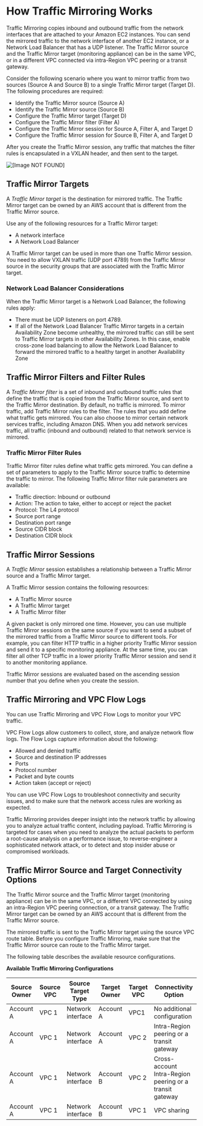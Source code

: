 # How Traffic Mirroring Works<a name="traffic-mirroring-how-it-works"></a>

Traffic Mirroring copies inbound and outbound traffic from the network interfaces that are attached to your Amazon EC2 instances\. You can send the mirrored traffic to the network interface of another EC2 instance, or a Network Load Balancer that has a UDP listener\. The Traffic Mirror source and the Traffic Mirror target \(monitoring appliance\) can be in the same VPC, or in a different VPC connected via intra\-Region VPC peering or a transit gateway\.

Consider the following scenario where you want to mirror traffic from two sources \(Source A and Source B\) to a single Traffic Mirror target \(Target D\)\. The following procedures are required:
+ Identify the Traffic Mirror source \(Source A\)
+ Identify the Traffic Mirror source \(Source B\)
+ Configure the Traffic Mirror target \(Target D\)
+ Configure the Traffic Mirror filter \(Filter A\)
+ Configure the Traffic Mirror session for Source A, Filter A, and Target D
+ Configure the Traffic Mirror session for Source B, Filter A, and Target D

 After you create the Traffic Mirror session, any traffic that matches the filter rules is encapsulated in a VXLAN header, and then sent to the target\.

![\[Image NOT FOUND\]](http://docs.aws.amazon.com/vpc/latest/mirroring/images/traffic-mirroring.png)

## Traffic Mirror Targets<a name="traffic-mirroring-targets"></a>

A *Traffic Mirror target* is the destination for mirrored traffic\. The Traffic Mirror target can be owned by an AWS account that is different from the Traffic Mirror source\.

Use any of the following resources for a Traffic Mirror target:
+ A network interface
+ A Network Load Balancer

A Traffic Mirror target can be used in more than one Traffic Mirror session\. You need to allow VXLAN traffic \(UDP port 4789\) from the Traffic Mirror source in the security groups that are associated with the Traffic Mirror target\.

### Network Load Balancer Considerations<a name="traffic-mirroring-targets-nlb"></a>

When the Traffic Mirror target is a Network Load Balancer, the following rules apply:
+ There must be UDP listeners on port 4789\.
+ If all of the Network Load Balancer Traffic Mirror targets in a certain Availability Zone become unhealthy, the mirrored traffic can still be sent to Traffic Mirror targets in other Availability Zones\. In this case, enable cross\-zone load balancing to allow the Network Load Balancer to forward the mirrored traffic to a healthy target in another Availability Zone

## Traffic Mirror Filters and Filter Rules<a name="traffic-mirroring-filters"></a>

A *Traffic Mirror filter* is a set of inbound and outbound traffic rules that define the traffic that is copied from the Traffic Mirror source, and sent to the Traffic Mirror destination\. By default, no traffic is mirrored\. To mirror traffic, add Traffic Mirror rules to the filter\. The rules that you add define what traffic gets mirrored\. You can also choose to mirror certain network services traffic, including Amazon DNS\. When you add network services traffic, all traffic \(inbound and outbound\) related to that network service is mirrored\. 

### Traffic Mirror Filter Rules<a name="traffic-mirroring-rules"></a>

Traffic Mirror filter rules define what traffic gets mirrored\. You can define a set of parameters to apply to the Traffic Mirror source traffic to determine the traffic to mirror\. The following Traffic Mirror filter rule parameters are available:
+ Traffic direction: Inbound or outbound
+ Action: The action to take, either to accept or reject the packet
+ Protocol: The L4 protocol
+ Source port range
+ Destination port range
+ Source CIDR block
+ Destination CIDR block

## Traffic Mirror Sessions<a name="traffic-mirroring-sessions"></a>

A *Traffic Mirror* session establishes a relationship between a Traffic Mirror source and a Traffic Mirror target\.

A Traffic Mirror session contains the following resources:
+ A Traffic Mirror source
+ A Traffic Mirror target 
+ A Traffic Mirror filter

A given packet is only mirrored one time\. However, you can use multiple Traffic Mirror sessions on the same source if you want to send a subset of the mirrored traffic from a Traffic Mirror source to different tools\. For example, you can filter HTTP traffic in a higher priority Traffic Mirror session and send it to a specific monitoring appliance\. At the same time, you can filter all other TCP traffic in a lower priority Traffic Mirror session and send it to another monitoring appliance\.

Traffic Mirror sessions are evaluated based on the ascending session number that you define when you create the session\. 

## Traffic Mirroring and VPC Flow Logs<a name="flow-log"></a>

You can use Traffic Mirroring and VPC Flow Logs to monitor your VPC traffic\. 

VPC Flow Logs allow customers to collect, store, and analyze network flow logs\. The Flow Logs capture information about the following:
+ Allowed and denied traffic
+ Source and destination IP addresses
+ Ports
+ Protocol number
+ Packet and byte counts
+ Action taken \(accept or reject\)

You can use VPC Flow Logs to troubleshoot connectivity and security issues, and to make sure that the network access rules are working as expected\.

Traffic Mirroring provides deeper insight into the network traffic by allowing you to analyze actual traffic content, including payload\. Traffic Mirroring is targeted for cases when you need to analyze the actual packets to perform a root\-cause analysis on a performance issue, to reverse\-engineer a sophisticated network attack, or to detect and stop insider abuse or compromised workloads\. 

## Traffic Mirror Source and Target Connectivity Options<a name="traffic-mirroring-connection"></a>

The Traffic Mirror source and the Traffic Mirror target \(monitoring appliance\) can be in the same VPC, or a different VPC connected by using an intra\-Region VPC peering connection, or a transit gateway\. The Traffic Mirror target can be owned by an AWS account that is different from the Traffic Mirror source\. 

The mirrored traffic is sent to the Traffic Mirror target using the source VPC route table\. Before you configure Traffic Mirroring, make sure that the Traffic Mirror source can route to the Traffic Mirror target\. 

The following table describes the available resource configurations\. 


**Available Traffic Mirroring Configurations**  

| Source Owner | Source VPC | Source Target Type | Target Owner | Target VPC | Connectivity Option | 
| --- | --- | --- | --- | --- | --- | 
| Account A | VPC 1 | Network interface | Account A | VPC1 | No additional configuration | 
| Account A | VPC 1 | Network interface | Account A | VPC 2 | Intra\-Region peering or a transit gateway | 
| Account A | VPC 1 | Network interface | Account B | VPC 2 | Cross\-account Intra\-Region peering or a transit gateway | 
| Account A | VPC 1 | Network interface | Account B | VPC 1 | VPC sharing | 
